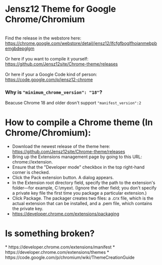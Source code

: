 Jensz12 Theme for Google Chrome/Chromium
============

<br>Find the release in the webstore here: https://chrome.google.com/webstore/detail/jensz12/lfcfgfboglfhoianmebpbemgbdepglgm</br>
<br>Or here if you want to compile it yourself: https://github.com/Jensz12site/Chrome-theme/releases</br>
<br>Or here if your a Google Code kind of person: https://code.google.com/p/jensz12-chrome</br>

<h3>Why is <code>"minimum_chrome_version": "18"</code>?</h3>
Beacuse Chrome 18 and older dosn't support <code>"manifest_version":2</code>

<h1>How to compile a Chrome theme (In Chrome/Chromium):</h1>

* Download the newest release of the theme here: https://github.com/Jensz12site/Chrome-theme/releases
* Bring up the Extensions management page by going to this URL:
chrome://extension.
* Ensure that the "Developer mode" checkbox in the top right-hand corner is checked.
* Click the Pack extension button. A dialog appears.
* In the Extension root directory field, specify the path to the extension's folder—for example, C:\myext. (Ignore the other field; you don't specify a private key file the first time you package a particular extension.)
* Click Package. The packager creates two files: a .crx file, which is the actual extension that can be installed, and a .pem file, which contains the private key.
* https://developer.chrome.com/extensions/packaging

<h1>Is something broken?</h1>
* https://developer.chrome.com/extensions/manifest
* https://developer.chrome.com/extensions/themes
* https://code.google.com/p/chromium/wiki/ThemeCreationGuide
